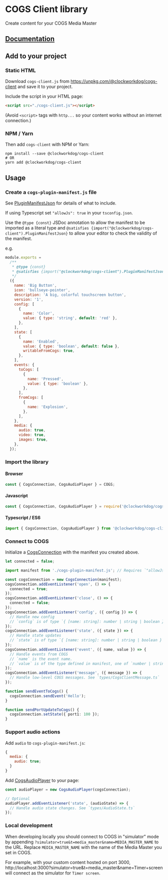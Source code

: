 # COGS Client library

Create content for your COGS Media Master

## [Documentation](https://clockwork-dog.github.io/cogs-client-lib/)

## Add to your project

### Static HTML

Download `cogs-client.js` from https://unpkg.com/@clockworkdog/cogs-client and save it to your project.

Include the script in your HTML page:

```html
<script src="./cogs-client.js"></script>
```

(Avoid `<script>` tags with `http...` so your content works without an internet connection.)

### NPM / Yarn

Then add `cogs-client` with NPM or Yarn:

```shell
npm install --save @clockworkdog/cogs-client
# OR
yarn add @clockworkdog/cogs-client
```

## Usage

### Create a `cogs-plugin-manifest.js` file

See [PluginManifestJson](https://clockwork-dog.github.io/cogs-client-lib/interfaces/PluginManifestJson.html) for details of what to include.

If using Typescript set `"allowJs": true` in your `tsconfig.json`.

Use the `@type {const}` JSDoc annotation to allow the manifest to be imported as a literal type and `@satisfies {import("@clockworkdog/cogs-client").PluginManifestJson}` to allow your editor to check the validity of the manifest.

e.g.

```js
module.exports =
  /**
   * @type {const}
   * @satisfies {import("@clockworkdog/cogs-client").PluginManifestJsonReadonly}
   */
  ({
    name: 'Big Button',
    icon: 'bullseye-pointer',
    description: 'A big, colorful touchscreen button',
    version: '1',
    config: [
      {
        name: 'Color',
        value: { type: 'string', default: 'red' },
      },
    ],
    state: [
      {
        name: 'Enabled',
        value: { type: 'boolean', default: false },
        writableFromCogs: true,
      },
    ],
    events: {
      toCogs: [
        {
          name: 'Pressed',
          value: { type: 'boolean' },
        },
      ],
      fromCogs: [
        {
          name: 'Explosion',
        },
      ],
    },
    media: {
      audio: true,
      video: true,
      images: true,
    },
  });
```

### Import the library

#### Browser

```js
const { CogsConnection, CogsAudioPlayer } = COGS;
```

#### Javascript

```js
const { CogsConnection, CogsAudioPlayer } = require('@clockworkdog/cogs-client');
```

#### Typescript / ES6

```ts
import { CogsConnection, CogsAudioPlayer } from '@clockworkdog/cogs-client';
```

### Connect to COGS

Initialize a [CogsConnection](https://clockwork-dog.github.io/cogs-client-lib/interfaces/CogsConnection.html) with the manifest you created above.

```ts
let connected = false;

import manifest from './cogs-plugin-manifest.js'; // Requires `"allowJs": true` in `tsconfig.json`

const cogsConnection = new CogsConnection(manifest);
cogsConnection.addEventListener('open', () => {
  connected = true;
});
cogsConnection.addEventListener('close', () => {
  connected = false;
});
cogsConnection.addEventListener('config', ({ config }) => {
  // Handle new config
  // `config` is of type `{ [name: string]: number | string | boolean }`
});
cogsConnection.addEventListener('state', ({ state }) => {
  // Handle state updates
  // `state` is of type `{ [name: string]: number | string | boolean }`
});
cogsConnection.addEventListener('event', ({ name, value }) => {
  // Handle events from COGS
  // `name` is the event name.
  // `value` is of the type defined in manifest, one of `number | string | boolean | undefined`.
});
cogsConnection.addEventListener('message', ({ message }) => {
  // Handle low-level COGS messages. See `types/CogsClientMessage.ts`
});

function sendEventToCogs() {
  cogsConnection.sendEvent('Hello');
}

function sendPortUpdateToCogs() {
  cogsConnection.setState({ port1: 100 });
}
```

### Support audio actions

Add `audio` to `cogs-plugin-manifest.js`:

```js
{
  media: {
    audio: true;
  }
}
```

Add [CogsAudioPlayer](https://clockwork-dog.github.io/cogs-client-lib/classes/CogsAudioPlayer.html) to your page:

```ts
const audioPlayer = new CogsAudioPlayer(cogsConnection);

// Optional
audioPlayer.addEventListener('state', (audioState) => {
  // Handle audio state changes. See `types/AudioState.ts`
});
```

### Local development

When developing locally you should connect to COGS in "simulator" mode by appending `?simulator=true&t=media_master&name=MEDIA_MASTER_NAME` to the URL. Replace `MEDIA_MASTER_NAME` with the name of the Media Master you set in COGS.

For example, with your custom content hosted on port 3000, http://localhost:3000?simulator=true&t=media_master&name=Timer+screen will connect as the simulator for `Timer screen`.
